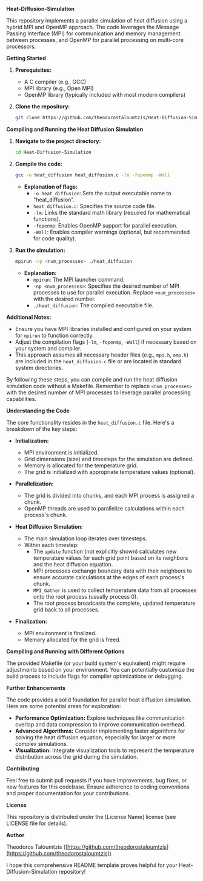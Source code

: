 **Heat-Diffusion-Simulation**

This repository implements a parallel simulation of heat diffusion using a hybrid MPI and OpenMP approach. The code leverages the Message Passing Interface (MPI) for communication and memory management between processes, and OpenMP for parallel processing on multi-core processors.

**Getting Started**

1. **Prerequisites:**
   - A C compiler (e.g., GCC)
   - MPI library (e.g., Open MPI)
   - OpenMP library (typically included with most modern compilers)

2. **Clone the repository:**

   ```bash
   git clone https://github.com/theodorostaloumtzis/Heat-Diffusion-Simulation.git
   ```

**Compiling and Running the Heat Diffusion Simulation**

1. **Navigate to the project directory:**

   ```bash
   cd Heat-Diffusion-Simulation
   ```

2. **Compile the code:**

   ```bash
   gcc -o heat_diffusion heat_diffusion.c -lm -fopenmp -Wall
   ```

   - **Explanation of flags:**
     - `-o heat_diffusion`: Sets the output executable name to "heat_diffusion".
     - `heat_diffusion.c`: Specifies the source code file.
     - `-lm`: Links the standard math library (required for mathematical functions).
     - `-fopenmp`: Enables OpenMP support for parallel execution.
     - `-Wall`: Enables compiler warnings (optional, but recommended for code quality).

3. **Run the simulation:**

   ```bash
   mpirun -np <num_processes> ./heat_diffusion
   ```

   - **Explanation:**
     - `mpirun`: The MPI launcher command.
     - `-np <num_processes>`: Specifies the desired number of MPI processes to use for parallel execution. Replace `<num_processes>` with the desired number.
     - `./heat_diffusion`: The compiled executable file.

**Additional Notes:**

* Ensure you have MPI libraries installed and configured on your system for `mpirun` to function correctly.
* Adjust the compilation flags (`-lm`, `-fopenmp`, `-Wall`) if necessary based on your system and compiler.
* This approach assumes all necessary header files (e.g., `mpi.h`, `omp.h`) are included in the `heat_diffusion.c` file or are located in standard system directories.

By following these steps, you can compile and run the heat diffusion simulation code without a Makefile. Remember to replace `<num_processes>` with the desired number of MPI processes to leverage parallel processing capabilities.

**Understanding the Code**

The core functionality resides in the `heat_diffusion.c` file. Here's a breakdown of the key steps:

* **Initialization:**
   - MPI environment is initialized.
   - Grid dimensions (size) and timesteps for the simulation are defined.
   - Memory is allocated for the temperature grid.
   - The grid is initialized with appropriate temperature values (optional).

* **Parallelization:**
   - The grid is divided into chunks, and each MPI process is assigned a chunk.
   - OpenMP threads are used to parallelize calculations within each process's chunk.

* **Heat Diffusion Simulation:**
   - The main simulation loop iterates over timesteps.
   - Within each timestep:
     - The `update` function (not explicitly shown) calculates new temperature values for each grid point based on its neighbors and the heat diffusion equation.
     - MPI processes exchange boundary data with their neighbors to ensure accurate calculations at the edges of each process's chunk.
     - `MPI_Gather` is used to collect temperature data from all processes onto the root process (usually process 0).
     - The root process broadcasts the complete, updated temperature grid back to all processes.

* **Finalization:**
   - MPI environment is finalized.
   - Memory allocated for the grid is freed.

**Compiling and Running with Different Options**

The provided Makefile (or your build system's equivalent) might require adjustments based on your environment. You can potentially customize the build process to include flags for compiler optimizations or debugging.

**Further Enhancements**

The code provides a solid foundation for parallel heat diffusion simulation. Here are some potential areas for exploration:

* **Performance Optimization:** Explore techniques like communication overlap and data compression to improve communication overhead.
* **Advanced Algorithms:** Consider implementing faster algorithms for solving the heat diffusion equation, especially for larger or more complex simulations.
* **Visualization:** Integrate visualization tools to represent the temperature distribution across the grid during the simulation.

**Contributing**

Feel free to submit pull requests if you have improvements, bug fixes, or new features for this codebase. Ensure adherence to coding conventions and proper documentation for your contributions.

**License**

This repository is distributed under the [License Name] license (see LICENSE file for details).

**Author**

Theodoros Taloumtzis ([https://github.com/theodorostaloumtzis](https://github.com/theodorostaloumtzis))

I hope this comprehensive README template proves helpful for your Heat-Diffusion-Simulation repository!

